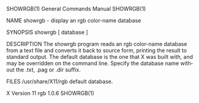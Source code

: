 SHOWRGB(1)                                                    General Commands Manual                                                   SHOWRGB(1)

NAME
       showrgb - display an rgb color-name database

SYNOPSIS
       showrgb [ database ]

DESCRIPTION
       The  showrgb program reads an rgb color-name database from a text file and converts it back to source form, printing the result to standard
       output.  The default database is the one that X was built with, and may be overridden on the command line.  Specify the database name with‐
       out the .txt, .pag or .dir suffix.

FILES
       /usr/share/X11/rgb  default database.

X Version 11                                                         rgb 1.0.6                                                          SHOWRGB(1)
